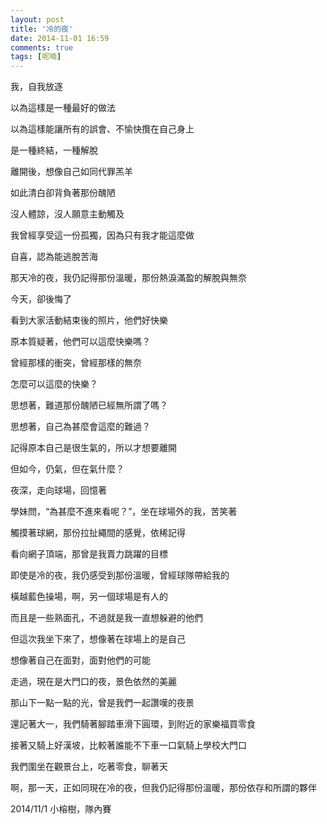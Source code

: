```yaml
---
layout: post
title: '冷的夜'
date: 2014-11-01 16:59
comments: true
tags: [呢喃]
---
```

我，自我放逐

以為這樣是一種最好的做法

以為這樣能讓所有的誤會、不愉快攬在自己身上

是一種終結，一種解脫

離開後，想像自己如同代罪羔羊

如此清白卻背負著那份醜陋

沒人體諒，沒人願意主動觸及

我曾經享受這一份孤獨，因為只有我才能這麼做

自喜，認為能逃脫苦海

那天冷的夜，我仍記得那份溫暖，那份熱淚滿盈的解脫與無奈

今天，卻後悔了

看到大家活動結束後的照片，他們好快樂

原本質疑著，他們可以這麼快樂嗎？

曾經那樣的衝突，曾經那樣的無奈

怎麼可以這麼的快樂？

思想著，難道那份醜陋已經無所謂了嗎？

思想著，自己為甚麼會這麼的難過？

記得原本自己是很生氣的，所以才想要離開

但如今，仍氣，但在氣什麼？

夜深，走向球場，回憶著

學妹問，“為甚麼不進來看呢？”，坐在球場外的我，苦笑著

觸摸著球網，那份拉扯繩間的感覺，依稀記得

看向網子頂端，那曾是我賣力跳躍的目標

即使是冷的夜，我仍感受到那份溫暖，曾經球隊帶給我的

橫越藍色操場，啊，另一個球場是有人的

而且是一些熟面孔，不過就是我一直想躲避的他們

但這次我坐下來了，想像著在球場上的是自己

想像著自己在面對，面對他們的可能

走過，現在是大門口的夜，景色依然的美麗

那山下一點一點的光，曾是我們一起讚嘆的夜景

還記著大一，我們騎著腳踏車滑下圓環，到附近的家樂福買零食

接著又騎上好漢坡，比較著誰能不下車一口氣騎上學校大門口

我們圍坐在觀景台上，吃著零食，聊著天

啊，那一天，正如同現在冷的夜，但我仍記得那份溫暖，那份依存和所謂的夥伴

2014/11/1 小榕樹，隊內賽